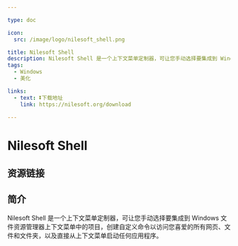 ```yaml
---

type: doc

icon:
  src: /image/logo/nilesoft_shell.png

title: Nilesoft Shell
description: Nilesoft Shell 是一个上下文菜单定制器，可让您手动选择要集成到 Windows 文件资源管理器上下文菜单中的项目，创建自定义命令以访问您喜爱的所有网页、文件和文件夹，以及直接从上下文菜单启动任何应用程序。
tags:
  - Windows
  - 美化

links:
  - text: ⏬下载地址
    link: https://nilesoft.org/download

---
```


<ShowLogo />

# Nilesoft Shell

<ShowTags />

<ShowBreadcrumb />

## 资源链接

<ShowLinks />

## 简介

Nilesoft Shell 是一个上下文菜单定制器，可让您手动选择要集成到 Windows 文件资源管理器上下文菜单中的项目，创建自定义命令以访问您喜爱的所有网页、文件和文件夹，以及直接从上下文菜单启动任何应用程序。
